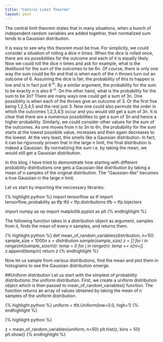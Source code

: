 ```yaml
---
title: "Central Limit Theorem"
layout: post
---
```


The central limit theorem states that in many situations, when a bunch of independent random variables are added together, their normalized sum tends to a Gaussian distribution.

It is easy to see why this theorem must be true. For simplicity, we could consider a situation of rolling a dice n times. When the dice is rolled once, there are six possibilities for the outcome and each of it is equally likely. Now we could roll the dice n times and ask for example, what is the likelihood for the sum of the outcomes to be 6n. Of course, there is only one way the sum could be 6n and that is when each of the n throws turn out an outcome of 6. Assuming the dice is fair, the probability of this to happen is low and is in fact just 6<sup>-n</sup>. By a similar argument, the probability for the sum to be exactly n is also 6<sup>-n</sup>. On the other hand, what is the probability for the sum to be 3n? There are many ways one could get a sum of 3n. One possibility is when each of the throws give an outcome of 3. Or the first five being 1,2,3,4,5 and the rest just 3. Now one could also permute the order in which the outcomes 1,2,3,4,5 occur and you would still get a sum of 3n. It is clear that there are a numerous possibilities to get a sum of 3n and hence a higher probability. Similarly, we could consider other values for the sum of the outcomes. As one moves from n to 3n to 6n, the probability for the sum starts at the lowest possibile value, increases and then again decreases to the lowest. At the very least, this smells like a Gaussian distribution. In fact, it can be rigorously proven that in the large n limit, the final distribution is indeed a Gaussian. By normalizing the sum i.e. by taking the mean, we would still get a Gaussian distribution.

In this blog, I have tried to demonstrate how starting with different probability distributions one gets a Gaussian-like distribution by taking a mean of n samples of the original distribution. The "Gaussian-like" becomes a true Gaussian in the large n limit.

Let us start by importing the neccessary libraries.

{% highlight python %}
import tensorflow as tf
import tensorflow_probability as tfp
tfd = tfp.distributions
tfb = tfp.bijectors

import numpy as np
import matplotlib.pyplot as plt
{% endhighlight %}

The following function takes in a distribution object as argument, samples from it, finds the mean of every $n$ samples, and returns them.

{% highlight python %}
def mean_of_random_variables(distribution, n=10):
    sample_size = 1000*n
    x = distribution.sample(sample_size)
    z = []
    for i in range(int(sample_size/n)):
        temp = 0
        for j in range(n):
            temp += x[n*i+j]
        z.append(temp/n)
    return z
{% endhighlight %}    

Now let us sample from various distributions, find the mean and plot them in histograms to see the Gaussian distribution emerge.

##Uniform distribution
Let us start with the simplest of probability distributions: the uniform distribution. First, we create a uniform distribution object which is then passed to mean_of_random_variables() function. The function returns an array of values obtained by taking the mean of n samples of the uniform distribution.

{% highlight python %}
uniform = tfd.Uniform(low=0.0, high=1)
{% endhighlight %}


{% highlight python %}

z = mean_of_random_variables(uniform, n=50)
plt.hist(z, bins = 50)
plt.show()
{% endhighlight %}
